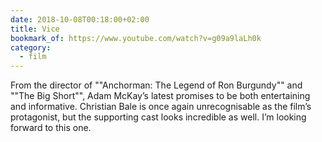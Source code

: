 ```yaml
---
date: 2018-10-08T00:18:00+02:00
title: Vice
bookmark_of: https://www.youtube.com/watch?v=g09a9laLh0k
category:
  - film
---
```


From the director of ""Anchorman: The Legend of Ron Burgundy"" and ""The Big Short"", Adam McKay’s latest promises to be both entertaining and informative. Christian Bale is once again unrecognisable as the film’s protagonist, but the supporting cast looks incredible as well. I’m looking forward to this one.

